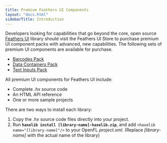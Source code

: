 ```yaml
---
title: Premium Feathers UI Components
layout: "docs.html"
sidebarTitle: Introduction
---
```


Developers looking for capabilities that go beyond the core, open source [Feathers UI](/) library should visit the Feathers UI Store to purchase premium UI component packs with advanced, new capabilities. The following sets of premium UI components are available for purchase.

- [Barcodes Pack](./barcodes-pack.md)
- [Data Containers Pack](./data-containers-pack.md)
- [Text Inputs Pack](./text-inputs-pack.md)

All premium UI components for Feathers UI include:

- Complete _.hx_ source code
- An HTML API reference
- One or more sample projects

There are two ways to install each library:

1. Copy the _.hx_ source code files directly into your project.
2. Run **`haxelib install [library-name]-haxelib.zip`**, and add `<haxelib name="[library-name]"/>` to your OpenFL _project.xml_. (Replace _\[library-name\]_ with the actual name of the library)